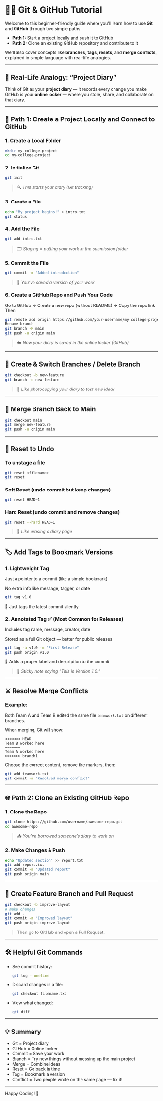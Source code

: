 # 🧑‍💻 Git & GitHub Tutorial

Welcome to this beginner-friendly guide where you'll learn how to use **Git** and **GitHub** through two simple paths:

- **Path 1:** Start a project locally and push it to GitHub
- **Path 2:** Clone an existing GitHub repository and contribute to it

We'll also cover concepts like **branches**, **tags**, **resets**, and **merge conflicts**, explained in simple language with real-life analogies.

---

## 🌱 Real-Life Analogy: “Project Diary”

Think of Git as your **project diary** — it records every change you make.  
GitHub is your **online locker** — where you store, share, and collaborate on that diary.

---

## 🚀 Path 1: Create a Project Locally and Connect to GitHub

### 1. Create a Local Folder
```bash
mkdir my-college-project
cd my-college-project
```

### 2. Initialize Git
```bash
git init
```
> 🔍 *This starts your diary (Git tracking)*

### 3. Create a File
```bash
echo "My project begins!" > intro.txt
git status
```

### 4. Add the File
```bash
git add intro.txt
```
> 🗂️ *Staging = putting your work in the submission folder*

### 5. Commit the File
```bash
git commit -m "Added introduction"
```
> 📌 *You’ve saved a version of your work*

### 6. Create a GitHub Repo and Push Your Code

Go to GitHub → Create a new repo (without README) → Copy the repo link  
Then:
```bash
git remote add origin https://github.com/your-username/my-college-project.git
Rename branch
git branch -M main
git push -u origin main
```
> ☁️ *Now your diary is saved in the online locker (GitHub)*

---

## 🌿 Create & Switch Branches / Delete Branch
```bash
git checkout -b new-feature
git branch -d new-feature
```
> 📄 *Like photocopying your diary to test new ideas*

---

## 🔀 Merge Branch Back to Main
```bash
git checkout main
git merge new-feature
git push -u origin main
```

---

## 🔁 Reset to Undo

### To unstage a file
```bash
git reset <filename>
git reset
```
### Soft Reset (undo commit but keep changes)
```bash
git reset HEAD~1
```

### Hard Reset (undo commit and remove changes)
```bash
git reset --hard HEAD~1
```

> 🧽 *Like erasing a diary page*

---

## 🏷️ Add Tags to Bookmark Versions
### 1. Lightweight Tag
Just a pointer to a commit (like a simple bookmark)

No extra info like message, tagger, or date
```bash
git tag v1.0
```
🔖 Just tags the latest commit silently

### 2. Annotated Tag ✅ (Most Common for Releases)
Includes tag name, message, creator, date

Stored as a full Git object — better for public releases
```bash
git tag -a v1.0 -m "First Release"
git push origin v1.0
```
📝 Adds a proper label and description to the commit
> 🔖 *Sticky note saying "This is Version 1.0!"*

---

## ⚔️ Resolve Merge Conflicts

### Example:
Both Team A and Team B edited the same file `teamwork.txt` on different branches.

When merging, Git will show:
```plaintext
<<<<<<< HEAD
Team B worked here
=======
Team A worked here
>>>>>>> branch1
```

Choose the correct content, remove the markers, then:
```bash
git add teamwork.txt
git commit -m "Resolved merge conflict"
```

---

## 🌐 Path 2: Clone an Existing GitHub Repo

### 1. Clone the Repo
```bash
git clone https://github.com/username/awesome-repo.git
cd awesome-repo
```
> 📥 *You’ve borrowed someone’s diary to work on*

### 2. Make Changes & Push
```bash
echo "Updated section" >> report.txt
git add report.txt
git commit -m "Updated report"
git push origin main
```

---

## 🔧 Create Feature Branch and Pull Request
```bash
git checkout -b improve-layout
# make changes
git add .
git commit -m "Improved layout"
git push origin improve-layout
```
> Then go to GitHub and open a Pull Request.

---

## 🛠 Helpful Git Commands

- See commit history:
  ```bash
  git log --oneline
  ```

- Discard changes in a file:
  ```bash
  git checkout filename.txt
  ```

- View what changed:
  ```bash
  git diff
  ```

---

## 💡 Summary

- Git = Project diary
- GitHub = Online locker
- Commit = Save your work
- Branch = Try new things without messing up the main project
- Merge = Combine ideas
- Reset = Go back in time
- Tag = Bookmark a version
- Conflict = Two people wrote on the same page — fix it!

---

Happy Coding! 🚀  

